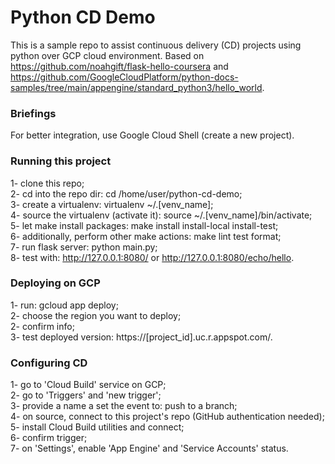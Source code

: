 # Python CD Demo  
This is a sample repo to assist continuous delivery (CD) projects using python over GCP cloud environment. Based on https://github.com/noahgift/flask-hello-coursera and https://github.com/GoogleCloudPlatform/python-docs-samples/tree/main/appengine/standard_python3/hello_world.  

### Briefings  ###
For better integration, use Google Cloud Shell (create a new project). 

### Running this project  ###
1- clone this repo;  
2- cd into the repo dir: cd /home/user/python-cd-demo;  
3- create a virtualenv: virtualenv ~/.[venv_name];  
4- source the virtualenv (activate it): source ~/.[venv_name]/bin/activate;  
5- let make install packages: make install install-local install-test;  
6- additionally, perform other make actions: make lint test format;  
7- run flask server: python main.py;  
8- test with: http://127.0.0.1:8080/ or http://127.0.0.1:8080/echo/hello.  

### Deploying on GCP  ###
1- run: gcloud app deploy;  
2- choose the region you want to deploy;  
2- confirm info;  
3- test deployed version: https://[project_id].uc.r.appspot.com/.

### Configuring CD  ###
1- go to 'Cloud Build' service on GCP;  
2- go to 'Triggers' and 'new trigger';  
3- provide a name a set the event to: push to a branch;  
4- on source, connect to this project's repo (GitHub authentication needed);  
5- install Cloud Build utilities and connect;  
6- confirm trigger;  
7- on 'Settings', enable 'App Engine' and 'Service Accounts' status.
